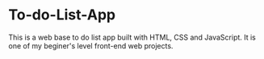 # To-do-List-App
This is a web base to do list app built with HTML, CSS and JavaScript. 
It is one of my beginer's level front-end web projects.
